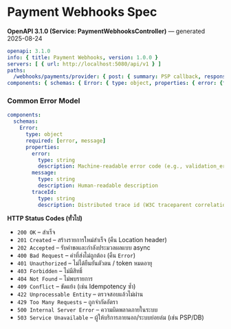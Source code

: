 # Payment Webhooks Spec

**OpenAPI 3.1.0 (Service: PaymentWebhooksController)** — generated 2025-08-24

```yaml
openapi: 3.1.0
info: { title: Payment Webhooks, version: 1.0.0 }
servers: [ { url: http://localhost:5080/api/v1 } ]
paths:
  /webhooks/payments/provider: { post: { summary: PSP callback, responses: { '200': { description: Ok }, '400': { description: Bad request } } } }
components: { schemas: { Error: { type: object, properties: { error: {type: string}, message: {type: string}, traceId: {type: string} } } } }
```

### Common Error Model

```yaml
components:
  schemas:
    Error:
      type: object
      required: [error, message]
      properties:
        error:
          type: string
          description: Machine-readable error code (e.g., validation_error, not_found, unauthorized, injected_fault)
        message:
          type: string
          description: Human-readable description
        traceId:
          type: string
          description: Distributed trace id (W3C traceparent correlation)
```

**HTTP Status Codes (ทั่วไป)**
- `200 OK` – สำเร็จ
- `201 Created` – สร้างรายการใหม่สำเร็จ (คืน Location header)
- `202 Accepted` – รับคำขอและกำลังประมวลผลแบบ async
- `400 Bad Request` – ค่าที่ส่งไม่ถูกต้อง (คืน `Error`)
- `401 Unauthorized` – ไม่ได้ยืนยันตัวตน / token หมดอายุ
- `403 Forbidden` – ไม่มีสิทธิ์
- `404 Not Found` – ไม่พบรายการ
- `409 Conflict` – ขัดแย้ง (เช่น Idempotency ซ้ำ)
- `422 Unprocessable Entity` – ตรวจสอบแล้วไม่ผ่าน
- `429 Too Many Requests` – ถูกจำกัดอัตรา
- `500 Internal Server Error` – ความผิดพลาดภายในระบบ
- `503 Service Unavailable` – ผู้ให้บริการภายนอก/ระบบย่อยล่ม (เช่น PSP/DB)
